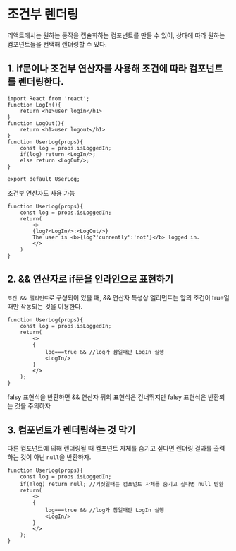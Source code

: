 # 조건부 렌더링

리액트에서는 원하는 동작을 캡슐화하는 컴포넌트를 만들 수 있어, 상태에 따라 원하는 컴포넌트들을 선택해 렌더링할 수 있다.

## 1. if문이나 조건부 연산자를 사용해 조건에 따라 컴포넌트를 렌더링한다.

```JS
import React from 'react';
function LogIn(){
    return <h1>user login</h1>
}
function LogOut(){
    return <h1>user logout</h1>
}
function UserLog(props){
    const log = props.isLoggedIn;
    if(log) return <LogIn/>;
    else return <LogOut/>;
}

export default UserLog;
```

조건부 연산자도 사용 가능

```JS
function UserLog(props){
    const log = props.isLoggedIn;
    return(
        <>
        {log?<LogIn/>:<LogOut/>}
        The user is <b>{log?'currently':'not'}</b> logged in.
        </>
    )
}
```

## 2. && 연산자로 if문을 인라인으로 표현하기

`조건 && 엘리먼트`로 구성되어 있을 때, && 연산자 특성상 엘리먼트는 앞의 조건이 true일때만 작동되는 것을 이용한다.
```JS
function UserLog(props){
    const log = props.isLoggedIn;
    return(
        <>
        {
            log===true && //log가 참일때만 LogIn 실행
            <LogIn/>
        }
        </>
    );
}
```

falsy 표현식을 반환하면 && 연산자 뒤의 표현식은 건너뛰지만 falsy 표현식은 반환되는 것을 주의하자

## 3. 컴포넌트가 렌더링하는 것 막기

다른 컴포넌트에 의해 렌더링될 때 컴포넌트 자체를 숨기고 싶다면 렌더링 결과를 출력하는 것이 아닌 `null`을 반환하자.

```JS
function UserLog(props){
    const log = props.isLoggedIn;
    if(!log) return null; //거짓일때는 컴포넌트 자체를 숨기고 싶다면 null 반환
    return(
        <>
        {
            log===true && //log가 참일때만 LogIn 실행
            <LogIn/>
        }
        </>
    );
}
```
